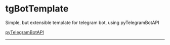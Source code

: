 # tgBotTemplate

Simple, but extensible template for telegram bot, using pyTelegramBotAPI

[pyTelegramBotAPI](https://github.com/eternnoir/pyTelegramBotAPI)

---